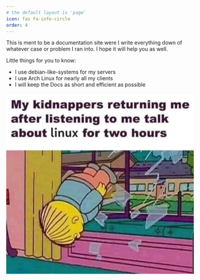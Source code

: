 ```yaml
---
# the default layout is 'page'
icon: fas fa-info-circle
order: 4
---
```


This is ment to be a documentation site were I write everything down of whatever case or problem I ran into.
I hope it will help you as well.

Little things for you to know:
* I use debian-like-systems for my servers
* I use Arch Linux for nearly all my clients
* I will keep the Docs as short and efficient as possible

![meme-linux-kidnapping](/assets/img/meme-linux-kidnapping.jpg)

